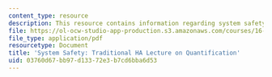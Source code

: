 ```yaml
---
content_type: resource
description: This resource contains information regarding system safety.
file: https://ol-ocw-studio-app-production.s3.amazonaws.com/courses/16-863j-system-safety-spring-2016/03760d67bb97d13372e3b7cd6bba6d53_MIT16_863JS16_LecNotes4.pdf
file_type: application/pdf
resourcetype: Document
title: 'System Safety: Traditional HA Lecture on Quantification'
uid: 03760d67-bb97-d133-72e3-b7cd6bba6d53
---
```

